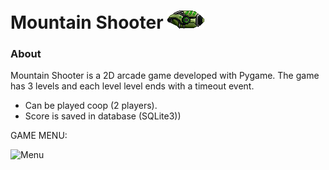 Mountain Shooter ![alt text](https://github.com/annabmv/MountainShooter/blob/master/asset/Player1.png)
===============
 

### About

Mountain Shooter is a 2D arcade game developed with Pygame. The game has 3 levels and each level level ends with a timeout event.

- Can be played coop (2 players).
- Score is saved in database (SQLite3))

GAME MENU:

![Menu](https://github.com/user-attachments/assets/c9524f59-6ebd-443a-82c0-53b63eb2128f)
